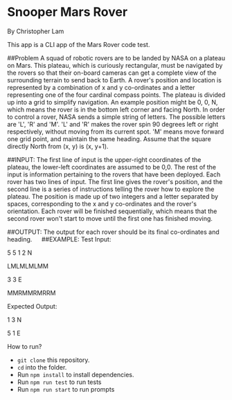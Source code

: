 # Snooper Mars Rover

By Christopher Lam

This app is a CLI app of the Mars Rover code test.

##Problem
A squad of robotic rovers are to be landed by NASA on a plateau on Mars. This plateau, which is curiously rectangular, must be navigated by the rovers so that their on-board cameras can get a complete view of the surrounding terrain to send back to Earth.
A rover's position and location is represented by a combination of x and y co-ordinates and a letter representing one of the four cardinal compass points. The plateau is divided up into a grid to simplify navigation. An example position might be 0, 0, N, which means the rover is in the bottom left corner and facing North.
In order to control a rover, NASA sends a simple string of letters. The possible letters are 'L', 'R' and 'M'. 'L' and 'R' makes the rover spin 90 degrees left or right respectively, without moving from its current spot. 'M' means move forward one grid point, and maintain the same heading.
Assume that the square directly North from (x, y) is (x, y+1).

##INPUT:
The first line of input is the upper-right coordinates of the plateau, the lower-left coordinates are assumed to be 0,0.
The rest of the input is information pertaining to the rovers that have been deployed. Each rover has two lines of input. The first line gives the rover's position, and the second line is a series of instructions telling the rover how to explore the plateau. The position is made up of two integers and a letter separated by spaces, corresponding to the x and y co-ordinates and the rover's orientation.
Each rover will be finished sequentially, which means that the second rover won't start to move until the first one has finished moving.

##OUTPUT:
The output for each rover should be its final co-ordinates and heading.
 
##EXAMPLE:
Test Input:

5 5
1 2 N

LMLMLMLMM

3 3 E

MMRMMRMRRM

Expected Output:

1 3 N

5 1 E




How to run?

- `git clone` this repository.
- `cd` into the folder.
- Run `npm install` to install dependencies.
- Run `npm run test` to run tests
- Run `npm run start` to run prompts
